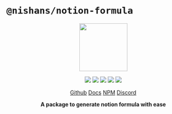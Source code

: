# `@nishans/notion-formula`

<p align="center">
  <img width="125" src="https://github.com/Devorein/Nishan/blob/master/packages/notion-formula/docs/static/img/logo.svg"/>
</p>

<p align="center">
  <img src="https://img.shields.io/bundlephobia/minzip/@nishans/notion-formula?label=minzipped&style=flat"/>
  <img src="https://img.shields.io/npm/dw/@nishans/notion-formula?style=flat"/>
  <img src="https://img.shields.io/github/issues/devorein/nishan/@nishans/notion-formula"/>
  <img src="https://img.shields.io/npm/v/@nishans/notion-formula"/>
  <img src="https://img.shields.io/codecov/c/github/devorein/Nishan?flag=notion_formula"/>
</p>

<p align="center">
  <a href="https://github.com/Devorein/Nishan/tree/master/packages/notion-formula">Github</a>
  <a href="nishans-notion-formula.netlify.app/">Docs</a>
  <a href="https://www.npmjs.com/package/@nishans/notion-formula">NPM</a>
  <a href="https://discord.com/invite/SpwHCz8ysx">Discord</a>
</p>

<p align="center"><b>A package to generate notion formula with ease</b></p>